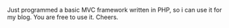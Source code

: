 Just programmed a basic MVC framework written in PHP, so i can use it for my blog. You are free to use it. Cheers.
